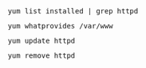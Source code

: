 <pre> yum list installed | grep httpd </pre>
<pre> yum whatprovides /var/www </pre>
<pre> yum update httpd</pre>
<pre> yum remove httpd </pre>